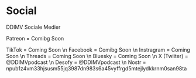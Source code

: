 # Social
DDIMV Sociale Medier

Patreon = Comibg Soon 

TikTok = Coming Soon \n
Facebook = Comibg Soon \n
Instragram = Coming Soon \n
Threads = Coming Soon \n
Bluesky = Coming Soon \n 
X (Twiiter) = @DDIMVpodcast \n
Desofy = @DDIMVpodcast \n
Nostr = npub1z4vm33hjsusm55jq3987dn983s6a45vyffrgd5mtejlydkkrnm0san98ta
